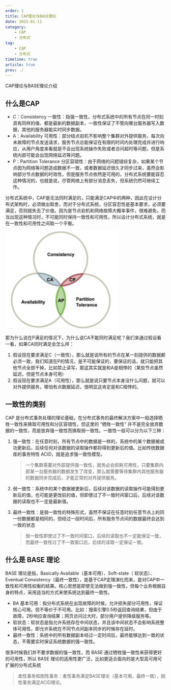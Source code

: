 ```yaml
---
order: 1
title: CAP理论与BASE理论
date: 2025-01-11
category: 
    - CAP
    - 分布式
tag: 
    - CAP
    - 分布式
timeline: true
article: true	
prev: ./
---
```


CAP理论与BASE理论介绍

## 什么是CAP

- C：Consistency 一致性：指强一致性，分布式系统中的所有节点在同一时刻具有同样的值、都是最新的数据副本，一致性保证了不管向哪台服务器写入数据，其他的服务器能实时同步数据。
- A：Availability 可用性：部分结点宕机不影响整个集群对外提供服务，每次向未故障的节点发送请求，服务节点总能保证在有限的时间内处理完成并进行响应，从用户角度来看就是不会出现系统操作失败或者访问超时等问题，但是系统内部可能会出现网络延迟等问题。
- P：Partition Tolerance 分区容错性：由于网络的问题错综复杂，如果某个节点因为网络等问题造成数据不一致，或者数据延迟很久才同步过来，虽然会影响部分节点数据的时效性，但是服务节点依然是可用的，分布式系统要能容忍这种情况的，也就是说，尽管网络上有部分消息丢失，但系统仍然可继续工作。

​	分布式系统中，CAP是无法同时满足的，只能满足CAP中的两种，因此在设计分布式架构时，必须做出取舍，而对于分布式系统，分区容忍性是基本要求，必须要满足，否则就失去了价值。因为是节点宕机和网络故障大概率事件，很难避免，而当出现这种情况时，不可能同时保持一致性和可用性，所以设计分布式系统，就是在一致性和可用性之间取一个平衡。

![](https://raw.githubusercontent.com/du-mozzie/PicGo/master/images/image-20250124101032642.png)

那为什么说在P满足的情况下，为什么说CA不能同时满足呢？我们来通过假设看一看，如果CA同时满足会怎么样：

1. 假设现在要求满足C（一致性），那么就是说所有的节点在某一刻提供的数据都必须一致，我们知道在P的情况，是不可能保证的，要保证的话，就只能把其他节点全部干掉，比如禁止读写，那这其实就是和A是相悖的（某些节点虽然延迟，但是节点本身可用）
2. 假设现在要求满足A（可用性），那么就是说只要节点本身没什么问题，就可以对外提供服务，哪怕有点数据延迟，很明显这肯定是和C相悖的。

## 一致性的类别

CAP 是分布式事务处理的理论基础，在分布式事务的最终解决方案中一般选择牺牲一致性来换取可用性和分区容错性，但这里的 “牺牲一致性” 并不是完全放弃数据的一致性，而是放弃强一致性而换取弱一致性。一致性一般可以分为以下三种：

1. 强一致性：在任意时刻，所有节点中的数据是一样的，系统中的某个数据被成功更新后，后续任何对该数据的读取操作都将得到更新后的值。比如传统数据库的事务特性 ACID，就是追求强一致性模型。

   > 一个集群需要对外部提供强一致性，就务必会损耗可用性，只要集群内部某一台服务器的数据发生了改变，那么就需要等待集群内其他服务器的数据同步完成后，才能正常的对外提供服务。

2. 弱一致性：系统中的某个数据被更新后，后续对该数据的读取操作可能得到更新后的值，也可能是更改前的值，但即使过了不一致时间窗口后，后续对该数据的读取也不一定是最新值。

3. 最终一致性：是弱一致性的特殊形式，虽然不保证在任意时刻任意节点上的同一份数据都是相同的，但经过一段时间后，所有服务节点间的数据最终会达到一致的状态

   > 弱一致性即使过了不一致时间窗口，后续的读取也不一定能保证一致，而最终一致性过了不一致窗口后，后续的读取一定保证一致。

## 什么是 BASE 理论

BASE 理论是指，Basically Available（基本可用）、Soft-state（ 软状态）、Eventual Consistency（最终一致性），是基于CAP定理演化而来，是对CAP中一致性和可用性权衡的结果。核心思想是即使无法做到强一致性，但每个业务根据自身的特点，采用适当的方式来使系统达到最终一致性。

- BA 基本可用：指分布式系统在出现故障的时候，允许损失部分可用性，保证核心可用。但不等价于不可用。比如：搜索引擎0.5秒返回查询结果，但由于故障，2秒响应查询结果；网页访问过大时，部分用户提供降级服务等。
- 软状态：软状态是指允许系统存在中间状态，并且该中间状态不会影响系统整体可用性，即允许系统在不同节点间副本同步的时候存在延时。
- 最终一致性：系统中的所有数据副本经过一定时间后，最终能够达到一致的状态，不需要实时保证系统数据的强一致性。

很多时候我们并不要求数据的强一致性，而 BASE 通过牺牲强一致性来获得更好的可用性，所以 BASE 理论的适用性更广泛，比如更适合面向的是大型高可用可扩展的分布式系统

> 柔性事务和刚性事务：柔性事务满足BASE理论（基本可用，最终一致），刚性事务满足ACID理论。